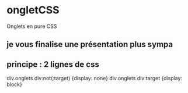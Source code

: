 # ongletCSS
Onglets en pure CSS
## je vous finalise une présentation plus sympa
## principe : 2 lignes de css
div.onglets div:not(:target) {display: none}
div.onglets div:target {display: block}
